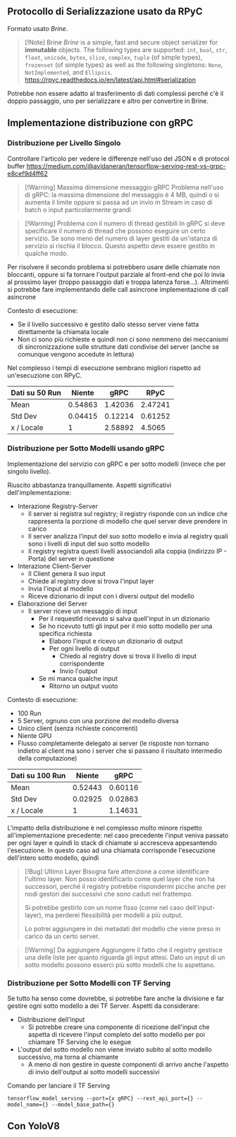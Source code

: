 ## Protocollo di Serializzazione usato da RPyC

Formato usato _Brine_.

> [!Note] Brine
> _Brine_ is a simple, fast and secure object serializer for **immutable** objects. The following types are supported: `int`, `bool`, `str`, `float`, `unicode`, `bytes`, `slice`, `complex`, `tuple` (of simple types), `frozenset` (of simple types) as well as the following singletons: `None`, `NotImplemented`, and `Ellipsis`.
> https://rpyc.readthedocs.io/en/latest/api.html#serialization

Potrebbe non essere adatto al trasferimento di dati complessi perché c'è il doppio passaggio, uno per serializzare e altro per convertire in Brine.

## Implementazione distribuzione con gRPC

### Distribuzione per Livello Singolo

Controllare l'articolo per vedere le differenze nell'uso del JSON e di protocol buffer
https://medium.com/@avidaneran/tensorflow-serving-rest-vs-grpc-e8cef9d4ff62

> [!Warning] Massima dimensione messaggio gRPC
> Problema nell'uso di gRPC: la massima dimensione del messaggio è 4 MB, quindi o si aumenta il limite oppure si passa ad un invio in Stream in caso di batch o input particolarmente grandi

> [!Warning] Problema con il numero di thread gestibili
> In gRPC si deve specificare il numero di thread che possono eseguire un certo servizio. Se sono meno del numero di layer gestiti da un'istanza di servizio si rischia il blocco. Questo aspetto deve essere gestito in qualche modo.

Per risolvere il secondo problema si potrebbero usare delle chiamate non bloccanti, oppure si fa tornare l'output parziale al front-end che poi lo invia al prossimo layer (troppo passaggio dati e troppa latenza forse...). Altrimenti si potrebbe fare implementando delle call asincrone implementazione di call asincrone

Contesto di esecuzione:

- Se il livello successivo è gestito dallo stesso server viene fatta direttamente la chiamata locale
- Non ci sono più richieste e quindi non ci sono nemmeno dei meccanismi di sincronizzazione sulle strutture dati condivise del server (anche se comunque vengono accedute in lettura)

Nel complesso i tempi di esecuzione sembrano migliori rispetto ad un'esecuzione con RPyC.

| Dati su 50 Run | Niente  | gRPC    | RPyC    |
| -------------- | ------- | ------- | ------- |
| Mean           | 0.54863 | 1.42036 | 2.47241 |
| Std Dev        | 0.04415 | 0.12214 | 0.61252 |
| x / Locale     | 1       | 2.58892 | 4.5065  |

### Distribuzione per Sotto Modelli usando gRPC

Implementazione del servizio con gRPC e per sotto modelli (invece che per singolo livello).

Riuscito abbastanza tranquillamente. Aspetti significativi dell'implementazione:

- Interazione Registry-Server
  - Il server si registra sul registry; il registry risponde con un indice che rappresenta la porzione di modello che quel server deve prendere in carico
  - Il server analizza l'input del suo sotto modello e invia al registry quali sono i livelli di input del suo sotto modello
  - Il registry registra questi livelli associandoli alla coppia (indirizzo IP - Porta) del server in questione
- Interazione Client-Server
  - Il Client genera il suo input
  - Chiede al registry dove si trova l'input layer
  - Invia l'input al modello
  - Riceve dizionario di input con i diversi output del modello
- Elaborazione del Server
  - Il server riceve un messaggio di input
    - Per il requestId ricevuto si salva quell'input in un dizionario
    - Se ho ricevuto tutti gli input per il mio sotto modello per una specifica richiesta
      - Elaboro l'input e ricevo un dizionario di output
      - Per ogni livello di output
        - Chiedo al registry dove si trova il livello di input corrispondente
        - Invio l'output
    - Se mi manca qualche input
      - Ritorno un output vuoto

Contesto di esecuzione:

- 100 Run
- 5 Server, ognuno con una porzione del modello diversa
- Unico client (senza richieste concorrenti)
- Niente GPU
- Flusso completamente delegato ai server (le risposte non tornano indietro al client ma sono i server che si passano il risultato intermedio della computazione)

| Dati su 100 Run | Niente  | gRPC    |
| --------------- | ------- | ------- |
| Mean            | 0.52443 | 0.60116 |
| Std Dev         | 0.02925 | 0.02863 |
| x / Locale      | 1       | 1.14631 |

L'impatto della distribuzione è nel complesso molto minore rispetto all'implementazione precedente: nel caso precedente l'input veniva passato per ogni layer e quindi lo stack di chiamate si accresceva appesantendo l'esecuzione. In questo caso ad una chiamata corrisponde l'esecuzione dell'intero sotto modello, quindi

> [!Bug] Ultimo Layer
> Bisogna fare attenzione a come identificare l'ultimo layer. Non posso identificarlo come quel layer che non ha successori, perché il registry potrebbe rispondermi picche anche per nodi gestori dei successivi che sono caduti nel frattempo.
>
> Si potrebbe gestirlo con un nome fisso (come nel caso dell'input-layer), ma perderei flessibilità per modelli a più output.
>
> Lo potrei aggiungere in dei metadati del modello che viene preso in carico da un certo server.

> [!Warning] Da aggiungere
> Aggiungere il fatto che il registry gestisce una delle liste per quanto riguarda gli input attesi. Dato un input di un sotto modello possono esserci più sotto modelli che lo aspettano.

### Distribuzione per Sotto Modelli con TF Serving

Se tutto ha senso come dovrebbe, si potrebbe fare anche la divisione e far gestire ogni sotto modello a dei TF Server.
Aspetti da considerare:

- Distribuzione dell'input
  - Si potrebbe creare una componente di ricezione dell'input che aspetta di ricevere l'input completo del sotto modello per poi chiamare TF Serving che lo esegue
- L'output del sotto modello non viene inviato subito al sotto modello successivo, ma torna al chiamante
  - A meno di non gestire in queste componenti di arrivo anche l'aspetto di invio dell'output ai sotto modelli successivi

Comando per lanciare il TF Serving

```shell
tensorflow_model_serving --port={x gRPC} --rest_api_port={} --model_name={} --model_base_path={}

```



## Con YoloV8
